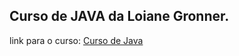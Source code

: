 ## Curso de JAVA da Loiane Gronner.

link para o curso:
[Curso de Java](http://google.com.br "Clique e acesse agora!")
